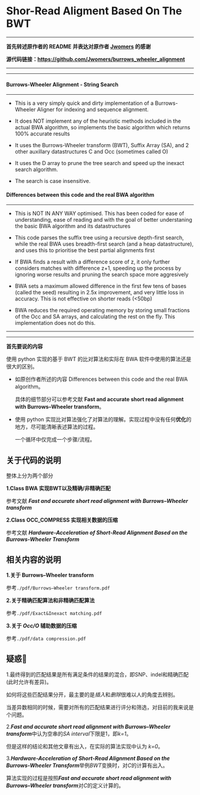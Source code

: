 # Shor-Read Aligment Based On The BWT

------

**首先转述原作者的 README 并表达对原作者 [Jwomers](https://github.com/Jwomers) 的感谢**

**源代码链接：https://github.com/Jwomers/burrows_wheeler_alignment**

------

------

#### Burrows-Wheeler Alignment - String Search

------

* This is a very simply quick and dirty implementation of a Burrows-Wheeler Aligner for indexing and sequence alignment.

* It does NOT implement any of the heuristic methods included in the actual BWA algorithm, so implements the basic algorithm which returns 100% accurate results

* It uses the Burrows-Wheeler transform (BWT), Suffix Array (SA), and 2 other auxillary datastructures C and Occ (sometimes called O)

* It uses the D array to prune the tree search and speed up the inexact search algorithm.

* The search is case insensitive.

#### Differences between this code and the real BWA algorithm

------

* This is NOT IN ANY WAY optimised. This has been coded for ease of understanding, ease of reading and with the goal of better understaning the basic BWA algorithm and its datastructures

* This code parses the suffix tree using a recursive depth-first search, while the real BWA uses breadth-first search (and a heap datastructure), and uses this to prioritise the best partial alignments first

* If BWA finds a result with a difference score of z, it only further considers matches with difference z+1, speeding up the process by ignoring worse results and pruning the search space more aggresively

* BWA sets a maximum allowed difference in the first few tens of bases (called the seed) resulting in 2.5x improvement, and very little loss in accuracy. This is not effective on shorter reads (<50bp)

* BWA reduces the required operating memory by storing small fractions of the Occ and SA arrays, and calculating the rest on the fly. This implementation does not do this.

------

------

**首先要说的内容**

使用 python 实现的基于 BWT 的比对算法和实际在 BWA 软件中使用的算法还是很大的区别。

- 如原创作者所述的内容 Differences between this code and the real BWA algorithm。

  具体的细节部分可以参考文献 **Fast and accurate short read alignment with Burrows–Wheeler transform**。

- 使用 python 实现比对算法强化了对算法的理解。实现过程中没有任何**优化**的地方，尽可能清晰表述算法的过程。

  一个循环中仅完成一个步骤/流程。

## 关于代码的说明

整体上分为两个部分

**1.Class BWA 实现BWT以及精确/非精确匹配**

参考文献 ***Fast and accurate short read alignment with Burrows–Wheeler transform***

**2.Class OCC_COMPRESS 实现相关数据的压缩**

参考文献 ***Hardware-Acceleration of Short-Read Alignment Based on the Burrows-Wheeler Transform***

## 相关内容的说明

**1.关于 Burrows–Wheeler transform**

参考`./pdf/Burrows–Wheeler transform.pdf`

**2.关于精确匹配算法和非精确匹配算法**

参考`./pdf/Exact&Inexact matching.pdf`

**3.关于 *Occ/O* 辅助数据的压缩**

参考`./pdf/data compression.pdf`

## 疑惑🤔

1.最终得到的匹配结果是所有满足条件的结果的混合，即SNP、indel和精确匹配(此时允许有差异)。

如何将这些匹配结果分开，最主要的是*插入*和*删除*很难以人的角度去辨别。

当差异数相同的时候，需要对所有的匹配结果进行评分和筛选，对目前的我来说是个问题。

2.***Fast and accurate short read alignment with Burrows–Wheeler transform***中认为空串的*SA interval*下限是1，即*k=1*。

但是这样的结论和其他文章有出入，在实际的算法实现中认为 *k=0*。

3.***Hardware-Acceleration of Short-Read Alignment Based on the Burrows-Wheeler Transform***举例*BWT*变换时，对*C*的计算有出入。

算法实现的过程是按照***Fast and accurate short read alignment with Burrows–Wheeler transform***对*C*的定义计算的。

